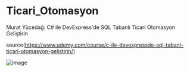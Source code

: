 # Ticari_Otomasyon

Murat Yücedağ: C# ile DevExpress'de SQL Tabanlı Ticari Otomasyon Geliştirin

source(https://www.udemy.com/course/c-ile-devexpressde-sql-tabanl-ticari-otomasyon-gelistirin/)

![image](https://user-images.githubusercontent.com/58361168/190978193-d1048516-8cd9-4bb2-a3ba-b2e251fc3e56.png)
